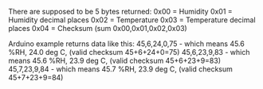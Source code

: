 There are supposed to be 5 bytes returned:
0x00 = Humidity
0x01 = Humidity decimal places
0x02 = Temperature
0x03 = Temperature decimal places
0x04 = Checksum (sum 0x00,0x01,0x02,0x03)

Arduino example returns data like this:
45,6,24,0,75 - which means 45.6 %RH, 24.0 deg C, (valid checksum 45+6+24+0=75)
45,6,23,9,83 - which means 45.6 %RH, 23.9 deg C, (valid checksum 45+6+23+9=83)
45,7,23,9,84 - which means 45.7 %RH, 23.9 deg C, (valid checksum 45+7+23+9=84)